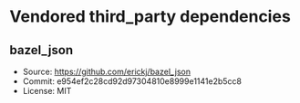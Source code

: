# Vendored third_party dependencies

## bazel_json

- Source: https://github.com/erickj/bazel_json
- Commit: e954ef2c28cd92d97304810e8999e1141e2b5cc8
- License: MIT
